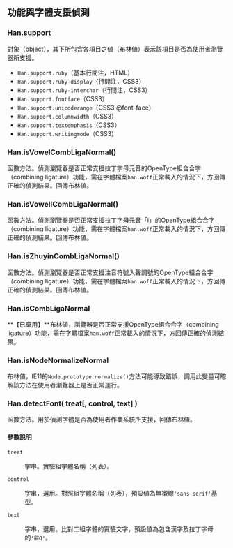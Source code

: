 
<section class='self-contained'>

 功能與字體支援偵測 <!-- #support -->
-----------------
### Han.support <!-- #Han-support -->
對象（object），其下所包含各項目之値（布林値）表示該項目是否為使用者瀏覽器所支援。

- `Han.support.ruby`（基本行間注，HTML）
- `Han.support.ruby-display`（行間注，CSS3）
- `Han.support.ruby-interchar`（行間注，CSS3）
- `Han.support.fontface`（CSS3）
- `Han.support.unicoderange`（CSS3 @font-face）
- `Han.support.columnwidth`（CSS3）
- `Han.support.textemphasis`（CSS3）
- `Han.support.writingmode`（CSS3）

### Han.isVowelCombLigaNormal() <!-- #Han-isVowelCombLigaNormal -->
函數方法。偵測瀏覽器是否正常支援拉丁字母元音的OpenType組合合字（combining ligature）功能，需在字體檔案`han.woff`正常載入的情況下，方回傳正確的偵測結果。回傳布林値。

### Han.isVowelICombLigaNormal() <!-- #Han-isVowelICombLigaNormal -->
函數方法。偵測瀏覽器是否正常支援拉丁字母元音「i」的OpenType組合合字（combining ligature）功能，需在字體檔案`han.woff`正常載入的情況下，方回傳正確的偵測結果。回傳布林値。

### Han.isZhuyinCombLigaNormal() <!-- #Han-isZhuyinCombLigaNormal -->
函數方法。偵測瀏覽器是否正常支援注音符號入聲調號的OpenType組合合字（combining ligature）功能，需在字體檔案`han.woff`正常載入的情況下，方回傳正確的偵測結果。回傳布林値。

### Han.isCombLigaNormal <!-- #Han-isCombLigaNormal -->
**【已棄用】**布林値，瀏覽器是否正常支援OpenType組合合字（combining ligature）功能，需在字體檔案`han.woff`正常載入的情況下，方回傳正確的偵測結果。

### Han.isNodeNormalizeNormal <!-- #Han-isNodeNormalizeNormal -->
布林値，IE11的`Node.prototype.normalize()`方法可能導致錯誤，調用此變量可瞭解該方法在使用者瀏覽器上是否正常運行。

### Han.detectFont( treat[, control, text] ) <!-- #Han-detectFont -->
函數方法。用於偵測字體是否為使用者作業系統所支援，回傳布林値。

<div class='info parameter'>

#### 參數說明
<dl>
<dt><code>treat</code>
<dd>

字串。實驗組字體名稱（列表）。

<dt><code>control</code>
<dd>

字串，選用。對照組字體名稱（列表），預設値為無襯線`'sans-serif'`基型。

<dt><code>text</code>
<dd>

字串，選用。比對二組字體的實驗文字，預設値為包含漢字及拉丁字母的`'辭Q'`。
</dl>
</div>

<!--
<script>
window.addEventListener( 'DOMContentLoaded', function() {
  for ( prop in Han ) {
    if ( Han.hasOwnProperty( prop )) {
      console.log( prop, Han[prop] )
    }
  }
})
</script>-->

</section>
